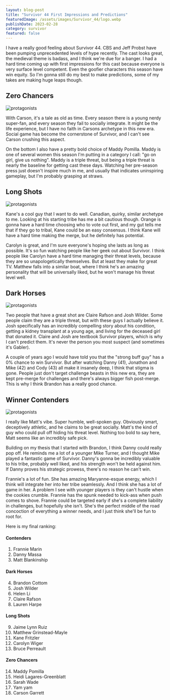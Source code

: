 ```yaml
---
layout: blog-post
title: "Survivor 44 First Impressions and Predictions"
featuredImage: /assets/images/Survivor_44/logo.webp
publishDate: 2023-02-28
category: survivor
featured: false
---
```


I have a really good feeling about Survivor 44. CBS and Jeff Probst have been pumping unprecedented levels of hype recently. The cast looks great, the medieval theme is badass, and I think we're due for a banger. I had a hard time coming up with first impressions for this cast because everyone is very surface level competent. Even the goofier characters this season have win equity. So I'm gonna still do my best to make predictions, some of my takes are making huge leaps though.

## Zero Chancers

<img class="blog-image" src="/assets/images/Survivor_44/nochance.png" alt="protagonists" />

With Carson, it's a tale as old as time. Every season there is a young nerdy super-fan, and every season they fail to socially integrate. It might be the life experience, but I have no faith in Carsons archetype in this new era. Social game has become the cornerstone of Survivor, and I can't see Carson crushing this aspect.

On the bottom I also have a pretty bold choice of Maddy Pomilla. Maddy is one of several women this season I'm putting in a category I call: "go on girl, give us nothing". Maddy is a triple threat, but being a triple threat is nearly the baseline for getting cast these days. Watching her pre-season press just doesn't inspire much in me, and usually that indicates uninspiring gameplay, but I'm probably grasping at straws.

## Long Shots

<img class="blog-image" src="/assets/images/Survivor_44/longshot.png" alt="protagonists" />

Kane's a cool guy that I want to do well. Canadian, quirky, similar archetype to me. Looking at his starting tribe has me a bit cautious though. Orange is gonna have a hard time choosing who to vote out first, and my gut tells me that if they go to tribal, Kane could be an easy consensus. I think Kane will have a hard time making the merge, but he definitely has potential.

Carolyn is great, and I'm sure everyone's hoping she lasts as long as possible. It's so fun watching people like her geek out about Survivor. I think people like Carolyn have a hard time managing their threat levels, because they are so unapologetically themselves. But at least they make for great TV. Matthew falls into a similar boat, where I think he's an amazing personality that will be universally liked, but he won't manage his threat level well.

## Dark Horses

<img class="blog-image" src="/assets/images/Survivor_44/darkhorse.png" alt="protagonists" />

Two people that have a great shot are Claire Rafson and Josh Wilder. Some people claim they are a triple threat, but with these guys I actually believe it. Josh specifically has an incredibly compelling story about his condition, getting a kidney transplant at a young age, and living for the deceased girl that donated it. Claire and Josh are textbook Survivor players, which is why I can't predict them. It's never the person you most suspect (and sometimes it's Gabler).

A couple of years ago I would have told you that the "strong buff guy" has a 0% chance to win Survivor. But after watching Danny (41), Jonathon and Mike (42) and Cody (43) all make it insanely deep, I think that stigma is gone. People just don't target challenge beasts in this new era, they are kept pre-merge for challenges and there's always bigger fish post-merge. This is why I think Brandon has a really good chance.

## Winner Contenders

<img class="blog-image" src="/assets/images/Survivor_44/winner.png" alt="protagonists" />

I really like Matt's vibe. Super humble, well-spoken guy. Obviously smart, deceptively athletic, and he claims to be great socially. Matt's the kind of guy who could pull off hiding his threat level. Nothing too bold to say here, Matt seems like an incredibly safe pick.

Building on my thesis that I started with Brandon, I think Danny could really pop off. He reminds me a lot of a younger Mike Turner, and I thought Mike played a fantastic game of Survivor. Danny's gonna be incredibly valuable to his tribe, probably well liked, and his strength won't be held against him. If Danny proves his strategic prowess, there's no reason he can't win.

Frannie's a lot of fun. She has amazing Maryanne-esque energy, which I think will integrate her into her tribe seamlessly. And I think she has a lot of game in her. A problem I see with younger players is they can't hustle when the cookies crumble. Frannie has the spunk needed to kick-ass when push comes to shove. Frannie could be targeted early if she's a complete liability in challenges, but hopefully she isn't. She's the perfect middle of the road concoction of everything a winner needs, and I just think she'll be fun to root for.

Here is my final ranking:

#### Contenders

1. Frannie Marin
2. Danny Massa
3. Matt Blankinship

#### Dark Horses

4. Brandon Cottom
5. Josh Wilder
6. Helen Li
7. Claire Rafson
8. Lauren Harpe

#### Long Shots

9. Jaime Lynn Ruiz
10. Matthew Grinstead-Mayle
11. Kane Fritzler
12. Carolyn Wiger
13. Bruce Perreault

#### Zero Chancers

14. Maddy Pomilla
15. Heidi Lagares-Greenblatt
16. Sarah Wade
17. Yam yam
18. Carson Garrett
